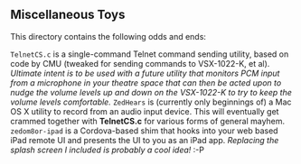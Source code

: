 Miscellaneous Toys
------------------

This directory contains the following odds and ends:

`TelnetCS.c` is a single-command Telnet command sending utility, based on code by CMU (tweaked for sending commands to VSX-1022-K, et al). *Ultimate intent is to be used with a future utility that monitors PCM input from a microphone in your theatre space that can then be acted upon to nudge the volume levels up and down on the VSX-1022-K to try to keep the volume levels comfortable.*
`ZedHears` is (currently only beginnings of) a Mac OS X utility to record from an audio input device.  This will eventually get crammed together with **TelnetCS.c** for various forms of general mayhem.
`zedom8or-ipad` is a Cordova-based shim that hooks into your web based iPad remote UI and presents the UI to you as an iPad app.  *Replacing the splash screen I included is probably a cool idea!* :-P

